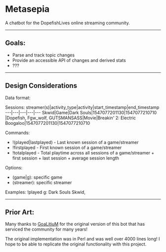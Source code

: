 # Metasepia

A chatbot for the DopefishLives online streaming community.

---

## Goals:

* Parse and track topic changes
* Provide an accessible API of changes and derived stats
* ???

---

## Design Considerations

Data format:

Sessions:
streamer(s)|activity_type|activity|start_timestamp|end_timestamp
---|---|---|---|---
Skwid|Game|Dark Souls|1547077201130|1547077210710
|Dopefish, Fgw_wolf, GUTSMANSASS|Movie|Breakin' 2: Electric Boogaloo|1547077201130|1547077210710

Commands:
* !(played|lastplayed) - Last known session of a game/streamer
* !firstplayed - First known session of a game/streamer
* !totalplayed - Total playtime across all sessions of a game/streamer + first session + last session + average session length

Options:
* (game|g): specific game
* (streamer): specific streamer

Examples:
<Skwid> !played g: Dark Souls
<Metasepia> Skwid,

---

## Prior Art:

Many thanks to [GoaLitiuM](https://github.com/GoaLitiuM) for the original version of this bot that has serviced the community for many years!

The original implementation was in Perl and was well over 4000 lines long! I hope to be able to replicate the original functionality with this project.
